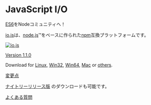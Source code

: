 # JavaScript I/O

<!-- Bringing [ES6](es6.html) to the Node Community! -->
[ES6](es6.html)をNodeコミュニティへ！

<!-- [io.js](https://github.com/iojs/io.js) is an [npm](https://www.npmjs.org/) compatible platform originally based on [node.js](https://nodejs.org/)&#8482;. -->
[io.js](https://github.com/iojs/io.js)は、[node.js](https://nodejs.org/)&#8482;をベースに作られた[npm](https://www.npmjs.org/)互換プラットフォームです。

[![io.js](../images/1.0.0.png)](https://iojs.org/dist/v1.1.0/)

[Version 1.1.0](https://iojs.org/dist/v1.1.0/)

Download for
[Linux](https://iojs.org/dist/v1.1.0/iojs-v1.1.0-linux-x64.tar.xz),
[Win32](https://iojs.org/dist/v1.1.0/iojs-v1.1.0-x86.msi),
[Win64](https://iojs.org/dist/v1.1.0/iojs-v1.1.0-x64.msi),
[Mac](https://iojs.org/dist/v1.1.0/iojs-v1.1.0.pkg) or
[others](https://iojs.org/dist/v1.1.0/).

<!-- [Changelog](https://github.com/iojs/io.js/blob/v1.x/CHANGELOG.md) -->
[変更点](https://github.com/iojs/io.js/blob/v1.x/CHANGELOG.md)

<!-- [Nightly releases](https://iojs.org/download/nightly/) are available for testing. -->
[ナイトリーリリース版](https://iojs.org/download/nightly/) のダウンロードも可能です。

<!-- [Frequently Asked Questions](/faq.html) -->
[よくある質問](/faq.html)